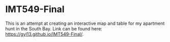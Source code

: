 # IMT549-Final

This is an attempt at creating an interactive map and table for my apartment hunt in the South Bay. 
Link can be found here: https://gyl13.github.io/IMT549-Final/.